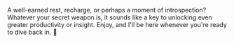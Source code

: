A well-earned rest, recharge, or perhaps a moment of introspection? Whatever your secret weapon is, it sounds like a key to unlocking even greater productivity or insight. Enjoy, and I'll be here whenever you're ready to dive back in. 🚀
